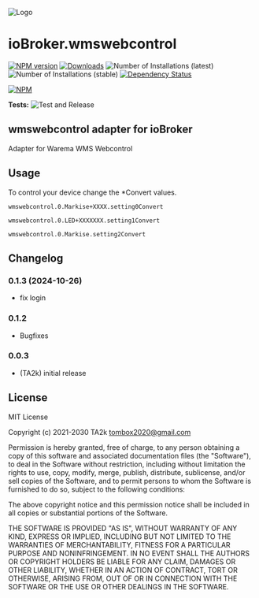 ![Logo](admin/wmswebcontrol.png)

# ioBroker.wmswebcontrol

[![NPM version](https://img.shields.io/npm/v/iobroker.wmswebcontrol.svg)](https://www.npmjs.com/package/iobroker.wmswebcontrol)
[![Downloads](https://img.shields.io/npm/dm/iobroker.wmswebcontrol.svg)](https://www.npmjs.com/package/iobroker.wmswebcontrol)
![Number of Installations (latest)](https://iobroker.live/badges/wmswebcontrol-installed.svg)
![Number of Installations (stable)](https://iobroker.live/badges/wmswebcontrol-stable.svg)
[![Dependency Status](https://img.shields.io/david/TA2k/iobroker.wmswebcontrol.svg)](https://david-dm.org/TA2k/iobroker.wmswebcontrol)

[![NPM](https://nodei.co/npm/iobroker.wmswebcontrol.png?downloads=true)](https://nodei.co/npm/iobroker.wmswebcontrol/)

**Tests:** ![Test and Release](https://github.com/TA2k/ioBroker.wmswebcontrol/workflows/Test%20and%20Release/badge.svg)

## wmswebcontrol adapter for ioBroker

Adapter for Warema WMS Webcontrol

## Usage

To control your device change the \*Convert values.

`wmswebcontrol.0.Markise+XXXX.setting0Convert`

`wmswebcontrol.0.LED+XXXXXXX.setting1Convert`

`wmswebcontrol.0.Markise.setting2Convert`

## Changelog
### 0.1.3 (2024-10-26)

- fix login

### 0.1.2

- Bugfixes

### 0.0.3

- (TA2k) initial release

## License

MIT License

Copyright (c) 2021-2030 TA2k <tombox2020@gmail.com>

Permission is hereby granted, free of charge, to any person obtaining a copy
of this software and associated documentation files (the "Software"), to deal
in the Software without restriction, including without limitation the rights
to use, copy, modify, merge, publish, distribute, sublicense, and/or sell
copies of the Software, and to permit persons to whom the Software is
furnished to do so, subject to the following conditions:

The above copyright notice and this permission notice shall be included in all
copies or substantial portions of the Software.

THE SOFTWARE IS PROVIDED "AS IS", WITHOUT WARRANTY OF ANY KIND, EXPRESS OR
IMPLIED, INCLUDING BUT NOT LIMITED TO THE WARRANTIES OF MERCHANTABILITY,
FITNESS FOR A PARTICULAR PURPOSE AND NONINFRINGEMENT. IN NO EVENT SHALL THE
AUTHORS OR COPYRIGHT HOLDERS BE LIABLE FOR ANY CLAIM, DAMAGES OR OTHER
LIABILITY, WHETHER IN AN ACTION OF CONTRACT, TORT OR OTHERWISE, ARISING FROM,
OUT OF OR IN CONNECTION WITH THE SOFTWARE OR THE USE OR OTHER DEALINGS IN THE
SOFTWARE.
